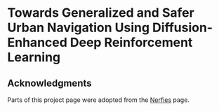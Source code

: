 # Towards Generalized and Safer Urban Navigation Using Diffusion-Enhanced Deep Reinforcement Learning

## Acknowledgments
Parts of this project page were adopted from the [Nerfies](https://nerfies.github.io/) page.
